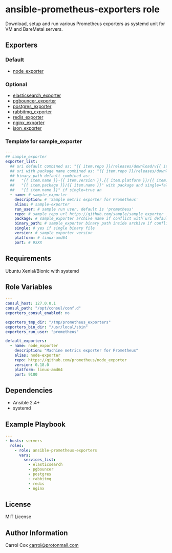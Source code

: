 # ansible-prometheus-exporters role

Download, setup and run various Prometheus exporters as systemd unit for VM and BareMetal servers.

## Exporters

### Default

- [node_exporter](https://github.com/prometheus/node_exporter)

### Optional

- [elasticsearch_exporter](https://github.com/justwatchcom/elasticsearch_exporter)
- [pgbouncer_exporter](https://github.com/jbub/pgbouncer_exporter)
- [postgres_exporter](https://github.com/wrouesnel/postgres_exporter)
- [rabbitmq_exporter](https://github.com/kbudde/rabbitmq_exporter)
- [redis_exporter](https://github.com/oliver006/redis_exporter)
- [nginx_exporter](https://github.com/nginxinc/nginx-prometheus-exporter)
- [json_exporter](https://github.com/prometheus-community/json_exporter)


### Template for sample_exporter

```yaml
---
## sample_exporter
exporter_list:
  ## uri default combined as: "{{ item.repo }}/releases/download/v{{ item.version }}/{{ item.name }}-{{ item.version }}.{{ item.platform }}.tar.gz"
  ## uri with package name combined as: "{{ item.repo }}/releases/download/v{{ item.version }}/{{ item.package }}.tar.gz"
  ## binary_path default combined as:
  ##   "{{ item.name }}-{{ item.version }}.{{ item.platform }}/{{ item.name }}" without package and single=false
  ##   "{{ item.package }}/{{ item.name }}" with package and single=false
  ##   "{{ item.name }}" if single=true an
  - name: # sample_exporter
    description: # 'Sample metric exporter for Prometheus'
    alias: # sample-exporter
    run_user: # sample run user, default is 'prometheus'
    repo: # sample repo url https://github.com/sample/sample_exporter
    package: # sample_exporter archive name if conflict with uri default combined
    binary_path: # sample_exporter binary path inside archive if conflict with binary_path default combined
    single: # yes if single binary file
    version: # sample_exporter version
    platform: # linux-amd64
    port: # 9XXX
```

## Requirements

Ubuntu Xenial/Bionic with systemd

## Role Variables

```yaml
---
consul_host: 127.0.0.1
consul_path: "/opt/consul/conf.d"
exporters_consul_enabled: no

exporters_tmp_dir: "/tmp/prometheus_exporters"
exporters_bin_dir: "/usr/local/sbin"
exporters_run_user: "prometheus"

default_exporters:
  - name: node_exporter
    description: "Machine metrics exporter for Prometheus"
    alias: node-exporter
    repo: https://github.com/prometheus/node_exporter
    version: 0.18.0
    platform: linux-amd64
    port: 9100
```

## Dependencies

- Ansible 2.4+
- systemd

## Example Playbook

```yaml
---
- hosts: servers
  roles:
    - role: ansible-prometheus-exporters
      vars:
        services_list:
          - elasticsearch
          - pgbouncer
          - postgres
          - rabbitmq
          - redis
          - nginx
```

## License

MIT License

## Author Information

Carrol Cox <carrol@protonmail.com>
